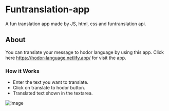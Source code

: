 # Funtranslation-app
A fun translation app made by JS, html, css and funtranslation api.

## About
You can translate your message to hodor language by using this app. Click here https://hodor-language.netlify.app/ for visit the app.

### How it Works
* Enter the text you want to translate.
* Click on translate to hodor button.
* Translated text shown in the textarea. </br>

![image](https://user-images.githubusercontent.com/110299602/208471791-593b0caa-dace-4d95-8f34-ef34c31f4398.png)

